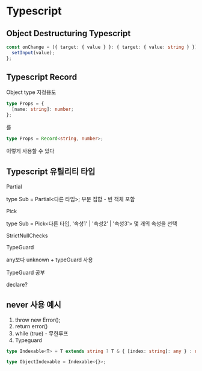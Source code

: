# Typescript

## Object Destructuring Typescript

```ts
const onChange = ({ target: { value } }: { target: { value: string } }) => {
  setInput(value);
};
```

## Typescript Record

Object type 지정용도

```ts
type Props = {
  [name: string]: number;
};
```

를

```ts
type Props = Record<string, number>;
```

이렇게 사용할 수 있다


## Typescript 유틸리티 타입

Partial 

type Sub = Partial<다른 타입>;
부분 집합 - 빈 객체 포함

Pick

type Sub = Pick<다른 타입, '속성1' | '속성2' | '속성3'>
몇 개의 속성을 선택

StrictNullChecks

TypeGuard

any보다 unknown + typeGuard 사용

TypeGuard 공부

declare?

## never 사용 예시
1. throw new Error();
2. return error()
3. while (true) - 무한루프
4. Typeguard

```ts
type Indexable<T> = T extends string ? T & { [index: string]: any } : never;

type ObjectIndexable = Indexable<{}>;
```
